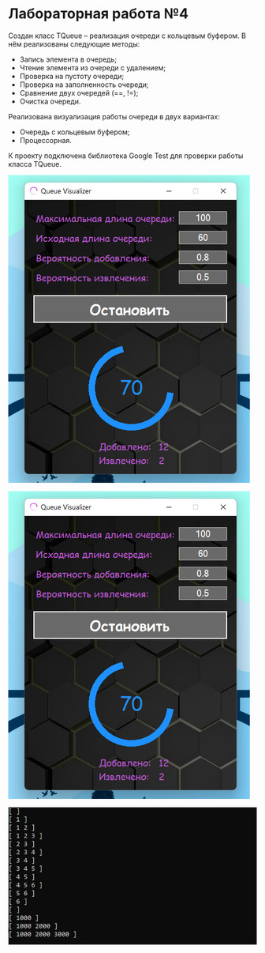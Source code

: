 # Лабораторная работа №4

Создан класс TQueue – реализация очереди с кольцевым буфером. В нём реализованы следующие методы:

- Запись элемента в очередь;
- Чтение элемента из очереди с удалением;
- Проверка на пустоту очереди;
- Проверка на заполненность очереди;
- Сравнение двух очередей (==, !=);
- Очистка очереди.

Реализована визуализация работы очереди в двух вариантах:
- Очередь с кольцевым буфером;
- Процессорная.

К проекту подключена библиотека Google Test для проверки работы класса TQueue.

![Processors screenshot](https://github.com/alexChurkin/mp2-lab4-queue/raw/master/Visualizer.png)

![Visualizer screenshot](https://github.com/alexChurkin/mp2-lab4-queue/raw/master/Visualizer.png)

![Console main screenshot](https://github.com/alexChurkin/mp2-lab4-queue/raw/master/ConsoleMain.png)
